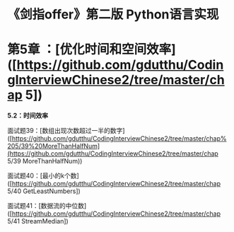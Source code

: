 # 《剑指offer》第二版 Python语言实现







# 第5章 ：[优化时间和空间效率]([https://github.com/gdutthu/CodingInterviewChinese2/tree/master/chap 5])

**5.2：时间效率**

面试题39：[数组出现次数超过一半的数字]([https://github.com/gdutthu/CodingInterviewChinese2/tree/master/chap%205/39%20MoreThanHalfNum](https://github.com/gdutthu/CodingInterviewChinese2/tree/master/chap 5/39 MoreThanHalfNum))

面试题40：[最小的k个数]([https://github.com/gdutthu/CodingInterviewChinese2/tree/master/chap 5/40 GetLeastNumbers])

面试题41：[数据流的中位数]([https://github.com/gdutthu/CodingInterviewChinese2/tree/master/chap 5/41 StreamMedian])
